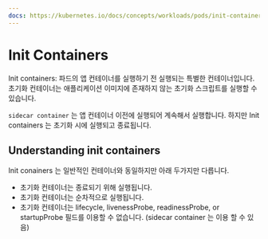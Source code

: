 ```yaml
---
docs: https://kubernetes.io/docs/concepts/workloads/pods/init-containers/
---
```

# Init Containers

Init containers: 파드의 앱 컨테이너를 실행하기 전 실행되는 특별한 컨테이너입니다. 초기화 컨테이너는 애플리케이션 이미지에 존재하지 않는 초기화 스크립트를 실행할 수 있습니다.

`sidecar container` 는 앱 컨테이너 이전에 실행되어 계속해서 실행합니다. 하지만 Init containers 는 초기화 시에 실행되고 종료됩니다.

## Understanding init containers

Init conainers 는 일반적인 컨테이너와 동일하지만 아래 두가지만 다릅니다.

- 초기화 컨테이너는 종료되기 위해 실행됩니다.
- 초기화 컨테이너는 순차적으로 실행됩니다.
- 초기화 컨테이너는 lifecycle, livenessProbe, readinessProbe, or startupProbe 필드를 이용할 수 없습니다. (sidecar container 는 이용 할 수 있음)

